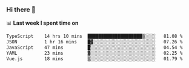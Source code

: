 ### Hi there 👋

<!--
**DBvc/DBvc** is a ✨ _special_ ✨ repository because its `README.md` (this file) appears on your GitHub profile.

Here are some ideas to get you started:

- 🔭 I’m currently working on ...
- 🌱 I’m currently learning ...
- 👯 I’m looking to collaborate on ...
- 🤔 I’m looking for help with ...
- 💬 Ask me about ...
- 📫 How to reach me: ...
- 😄 Pronouns: ...
- ⚡ Fun fact: ...
-->

📊 **Last week I spent time on**
<!--START_SECTION:waka-->

```txt
TypeScript    14 hrs 10 mins  ████████████████████▒░░░░   81.08 %
JSON          1 hr 16 mins    █▓░░░░░░░░░░░░░░░░░░░░░░░   07.26 %
JavaScript    47 mins         █░░░░░░░░░░░░░░░░░░░░░░░░   04.54 %
YAML          23 mins         ▓░░░░░░░░░░░░░░░░░░░░░░░░   02.25 %
Vue.js        18 mins         ▒░░░░░░░░░░░░░░░░░░░░░░░░   01.79 %
```

<!--END_SECTION:waka-->
